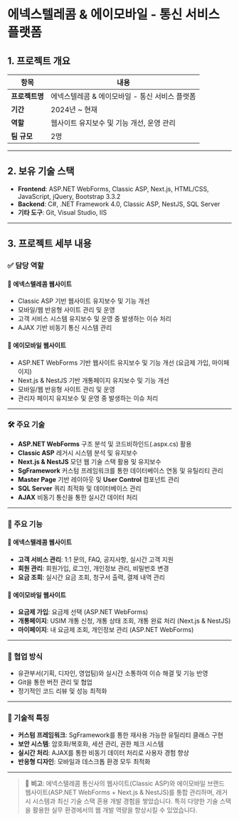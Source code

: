 # 에넥스텔레콤 & 에이모바일 - 통신 서비스 플랫폼

## 1. 프로젝트 개요

| 항목           | 내용                                                                             |
| -------------- | -------------------------------------------------------------------------------- |
| **프로젝트명** | 에넥스텔레콤 & 에이모바일 - 통신 서비스 플랫폼 |
| **기간**       | 2024년 ~ 현재                                                                    |
| **역할**       | 웹사이트 유지보수 및 기능 개선, 운영 관리                                        |
| **팀 규모**    | 2명                                                                              |

---

## 2. 보유 기술 스택

- **Frontend**: ASP.NET WebForms, Classic ASP, Next.js, HTML/CSS, JavaScript, jQuery, Bootstrap 3.3.2
- **Backend**: C#, .NET Framework 4.0, Classic ASP, NestJS, SQL Server
- **기타 도구**: Git, Visual Studio, IIS

---

## 3. 프로젝트 세부 내용

### ✅ 담당 역할

#### 🏢 에넥스텔레콤 웹사이트
- Classic ASP 기반 웹사이트 유지보수 및 기능 개선
- 모바일/웹 반응형 사이트 관리 및 운영
- 고객 서비스 시스템 유지보수 및 운영 중 발생하는 이슈 처리
- AJAX 기반 비동기 통신 시스템 관리

#### 🏢 에이모바일 웹사이트
- ASP.NET WebForms 기반 웹사이트 유지보수 및 기능 개선 (요금제 가입, 마이페이지)
- Next.js & NestJS 기반 개통페이지 유지보수 및 기능 개선
- 모바일/웹 반응형 사이트 관리 및 운영
- 관리자 페이지 유지보수 및 운영 중 발생하는 이슈 처리

---

### 🛠️ 주요 기술

- **ASP.NET WebForms** 구조 분석 및 코드비하인드(.aspx.cs) 활용
- **Classic ASP** 레거시 시스템 분석 및 유지보수
- **Next.js & NestJS** 모던 웹 기술 스택 활용 및 유지보수
- **SgFramework** 커스텀 프레임워크를 통한 데이터베이스 연동 및 유틸리티 관리
- **Master Page** 기반 레이아웃 및 **User Control** 컴포넌트 관리
- **SQL Server** 쿼리 최적화 및 데이터베이스 관리
- **AJAX** 비동기 통신을 통한 실시간 데이터 처리

---

### 📱 주요 기능

#### 🏢 에넥스텔레콤 웹사이트
- **고객 서비스 관리**: 1:1 문의, FAQ, 공지사항, 실시간 고객 지원
- **회원 관리**: 회원가입, 로그인, 개인정보 관리, 비밀번호 변경
- **요금 조회**: 실시간 요금 조회, 청구서 출력, 결제 내역 관리

#### 🏢 에이모바일 웹사이트
- **요금제 가입**: 요금제 선택 (ASP.NET WebForms)
- **개통페이지**: USIM 개통 신청, 개통 상태 조회, 개통 완료 처리 (Next.js & NestJS)
- **마이페이지**: 내 요금제 조회, 개인정보 관리 (ASP.NET WebForms)

---

### 🤝 협업 방식

- 유관부서(기획, 디자인, 영업팀)와 실시간 소통하여 이슈 해결 및 기능 반영
- Git을 통한 버전 관리 및 협업
- 정기적인 코드 리뷰 및 성능 최적화

---

### 🔧 기술적 특징

- **커스텀 프레임워크**: SgFramework를 통한 재사용 가능한 유틸리티 클래스 구현
- **보안 시스템**: 암호화/복호화, 세션 관리, 권한 체크 시스템
- **실시간 처리**: AJAX를 통한 비동기 데이터 처리로 사용자 경험 향상
- **반응형 디자인**: 모바일과 데스크톱 환경 모두 최적화

---

> 📌 **비고**: 에넥스텔레콤 통신사의 웹사이트(Classic ASP)와 에이모바일 브랜드 웹사이트(ASP.NET WebForms + Next.js & NestJS)를 통합 관리하며, 레거시 시스템과 최신 기술 스택 혼용 개발 경험을 쌓았습니다. 특히 다양한 기술 스택을 활용한 실무 환경에서의 웹 개발 역량을 향상시킬 수 있었습니다.
